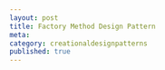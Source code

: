 ```yaml
---
layout: post
title: Factory Method Design Pattern
meta: 
category: creationaldesignpatterns
published: true
---
```

